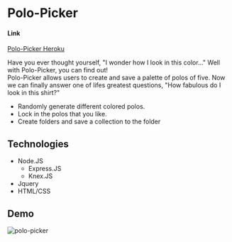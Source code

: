 # Polo-Picker
#### Link
[Polo-Picker Heroku](https://polo--picker.herokuapp.com/)

Have you ever thought yourself, "I wonder how I look in this color..."  Well with Polo-Picker, you can find out!  
Polo-Picker allows users to create and save a palette of polos of five.  Now we can finally answer one of lifes greatest questions, "How fabulous do I look in this shirt?"

- Randomly generate different colored polos. 
- Lock in the polos that you like.
- Create folders and save a collection to the folder

## Technologies
* Node.JS
  * Express.JS
  * Knex.JS
* Jquery 
* HTML/CSS


## Demo
![polo-picker](https://user-images.githubusercontent.com/35910428/47129063-0140ad80-d251-11e8-8fa1-4c7b516b2ab1.gif)
